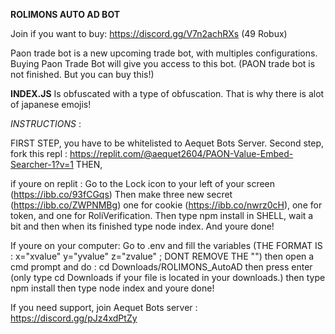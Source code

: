 **ROLIMONS AUTO AD BOT**

Join if you want to buy: https://discord.gg/V7n2achRXs (49 Robux)

Paon trade bot is a new upcoming trade bot, with multiples configurations.
Buying Paon Trade Bot will give you access to this bot. (PAON trade bot is not finished. But you can buy this!)

**INDEX.JS** Is obfuscated with a type of obfuscation. That is why there is alot of japanese emojis!


*INSTRUCTIONS* :

FIRST STEP, you have to be whitelisted to Aequet Bots Server. Second step, fork this repl : https://replit.com/@aequet2604/PAON-Value-Embed-Searcher-1?v=1 THEN,

if youre on replit : Go to the Lock icon to your left of your screen (https://ibb.co/93fCGqs) Then make three new secret (https://ibb.co/ZWPNMBg) one for cookie (https://ibb.co/nwrz0cH), one for token, and one for RoliVerification. Then type npm install in SHELL, wait a bit and then when its finished type node index. And youre done!

If youre on your computer: Go to .env and fill the variables (THE FORMAT IS : x="xvalue" y="yvalue" z="zvalue" ; DONT REMOVE THE "") then open a cmd prompt and do : cd Downloads/ROLIMONS_AutoAD then press enter (only type cd Downloads if your file is located in your downloads.) then type npm install then type node index and youre done!

If you need support, join Aequet Bots server : https://discord.gg/pJz4xdPtZy

